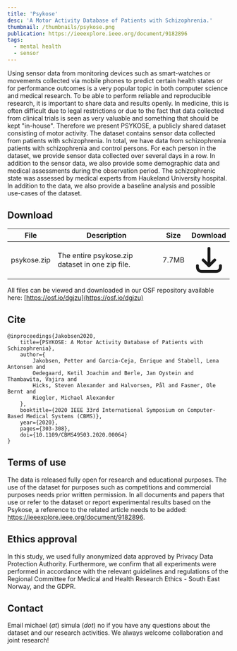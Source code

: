 ```yaml
---
title: 'Psykose'
desc: 'A Motor Activity Database of Patients with Schizophrenia.'
thumbnail: /thumbnails/psykose.png
publication: https://ieeexplore.ieee.org/document/9182896
tags:
  - mental health
  - sensor
---
```


Using sensor data from monitoring devices such as smart-watches or movements collected via mobile phones to predict certain health states or for performance outcomes is a very popular topic in both computer science and medical research. To be able to perform reliable and reproducible research, it is important to share data and results openly. In medicine, this is often difficult due to legal restrictions or due to the fact that data collected from clinical trials is seen as very valuable and something that should be kept "in-house". Therefore we present PSYKOSE, a publicly shared dataset consisting of motor activity. The dataset contains sensor data collected from patients with schizophrenia. In total, we have data from schizophrenia patients with schizophrenia and control persons. For each person in the dataset, we provide sensor data collected over several days in a row. In addition to the sensor data, we also provide some demographic data and medical assessments during the observation period. The schizophrenic state was assessed by medical experts from Haukeland University hospital. In addition to the data, we also provide a baseline analysis and possible use-cases of the dataset.

## Download
| File | Description | Size | Download
| --- | --- | --- | :---: |
| psykose.zip  | The entire psykose.zip dataset in one zip file. | 7.7MB |  [<svg xmlns="http://www.w3.org/2000/svg" class="h-6 w-6 m-0 inline-block" fill="none" viewBox="0 0 24 24" stroke="currentColor"><path stroke-linecap="round" stroke-linejoin="round" stroke-width="2" d="M4 16v1a3 3 0 003 3h10a3 3 0 003-3v-1m-4-4l-4 4m0 0l-4-4m4 4V4" /></svg>](https://datasets.simula.no/downloads/psykose.zip) |

All files can be viewed and downloaded in our OSF repository available here: [https://osf.io/dgjzu](https://osf.io/dgjzu)

## Cite

    @inproceedings{Jakobsen2020,  
        title={PSYKOSE: A Motor Activity Database of Patients with Schizophrenia},   
        author={
            Jakobsen, Petter and Garcia-Ceja, Enrique and Stabell, Lena Antonsen and
            Oedegaard, Ketil Joachim and Berle, Jan Oystein and Thambawita, Vajira and
            Hicks, Steven Alexander and Halvorsen, Pål and Fasmer, Ole Bernt and
            Riegler, Michael Alexander
        },  
        booktitle={2020 IEEE 33rd International Symposium on Computer-Based Medical Systems (CBMS)},   
        year={2020},  
        pages={303-308},  
        doi={10.1109/CBMS49503.2020.00064}
    }

## Terms of use
The data is released fully open for research and educational purposes. The use of the dataset for purposes such as competitions and commercial purposes needs prior written permission. In all documents and papers that use or refer to the dataset or report experimental results based on the Psykose, a reference to the related article needs to be added: https://ieeexplore.ieee.org/document/9182896.

## Ethics approval
In this study, we used fully anonymized data approved by Privacy Data Protection Authority. Furthermore, we confirm that all experiments were performed in accordance with the relevant guidelines and regulations of the Regional Committee for Medical and Health Research Ethics - South East Norway, and the GDPR.

## Contact
Email michael (_at_) simula (_dot_) no if you have any questions about the dataset and our research activities. We always welcome collaboration and joint research! 